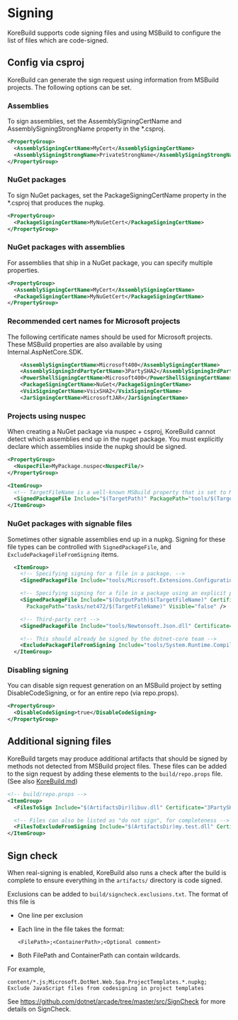 Signing
=======

KoreBuild supports code signing files and using MSBuild to configure the list of files which are code-signed.

## Config via csproj

KoreBuild can generate the sign request using information from MSBuild projects. The following options can be set.

### Assemblies

To sign assemblies, set the AssemblySigningCertName and AssemblySigningStrongName property in the \*.csproj.

```xml
<PropertyGroup>
  <AssemblySigningCertName>MyCert</AssemblySigningCertName>
  <AssemblySigningStrongName>PrivateStrongName</AssemblySigningStrongName>
</PropertyGroup>
```

### NuGet packages

To sign NuGet packages, set the PackageSigningCertName property in the \*.csproj that produces the nupkg.

```xml
<PropertyGroup>
  <PackageSigningCertName>MyNuGetCert</PackageSigningCertName>
</PropertyGroup>
```

### NuGet packages with assemblies

For assemblies that ship in a NuGet package, you can specify multiple properties.

```xml
<PropertyGroup>
  <AssemblySigningCertName>MyCert</AssemblySigningCertName>
  <PackageSigningCertName>MyNuGetCert</PackageSigningCertName>
</PropertyGroup>
```

### Recommended cert names for Microsoft projects

The following certificate names should be used for Microsoft projects. These MSBuild properties are also available by using Internal.AspNetCore.SDK.

```xml
    <AssemblySigningCertName>Microsoft400</AssemblySigningCertName>
    <AssemblySigning3rdPartyCertName>3PartySHA2</AssemblySigning3rdPartyCertName>
    <PowerShellSigningCertName>Microsoft400</PowerShellSigningCertName>
    <PackageSigningCertName>NuGet</PackageSigningCertName>
    <VsixSigningCertName>VsixSHA2</VsixSigningCertName>
    <JarSigningCertName>MicrosoftJAR</JarSigningCertName>
```

### Projects using nuspec

When creating a NuGet package via nuspec + csproj, KoreBuild cannot detect which assemblies
end up in the nuget package. You must explicitly declare which assemblies inside the nupkg
should be signed.

```xml
<PropertyGroup>
  <NuspecFile>MyPackage.nuspec<NuspecFile/>
</PropertyGroup>

<ItemGroup>
  <!-- TargetFileName is a well-known MSBuild property that is set to MyPackage.dll -->
  <SignedPackageFile Include="$(TargetPath)" PackagePath="tools/$(TargetFileName)" Visible="false" />
</ItemGroup>
```

### NuGet packages with signable files

Sometimes other signable assemblies end up in a nupkg. Signing for these file types can be controlled with `SignedPackageFile`, and `ExcludePackageFileFromSigning` items.

```xml
  <ItemGroup>
    <!-- Specifying signing for a file in a package. -->
    <SignedPackageFile Include="tools/Microsoft.Extensions.Configuration.Abstractions.dll" Certificate="$(AssemblySigningCertName)" Visible="false" />

    <!-- Specifying signing for a file in a package using an explicit path within the NuGet package. -->
    <SignedPackageFile Include="$(OutputPath)$(TargetFileName)" Certificate="$(AssemblySigningCertName)"
      PackagePath="tasks/net472/$(TargetFileName)" Visible="false" />

    <!-- Third-party cert -->
    <SignedPackageFile Include="tools/Newtonsoft.Json.dll" Certificate="3PartySHA2" Visible="false" />

    <!-- This should already be signed by the dotnet-core team -->
    <ExcludePackageFileFromSigning Include="tools/System.Runtime.CompilerServices.Unsafe.dll" />
  </ItemGroup>
```

### Disabling signing

You can disable sign request generation on an MSBuild project by setting DisableCodeSigning, or for an entire repo (via repo.props).

```xml
<PropertyGroup>
  <DisableCodeSigning>true</DisableCodeSigning>
</PropertyGroup>
```

## Additional signing files

KoreBuild targets may produce additional artifacts that should be signed by methods not detected from MSBuild project files. These files can be added to the sign request by adding
these elements to the `build/repo.props` file. (See also [KoreBuild.md](./KoreBuild.md#repo-props))

```xml
<!-- build/repo.props -->
<ItemGroup>
  <FilesToSign Include="$(ArtifactsDir)libuv.dll" Certificate="3PartySHA2" />

  <!-- Files can also be listed as "do not sign", for completeness -->
  <FilesToExcludeFromSigning Include="$(ArtifactsDir)my.test.dll" Certificate="3PartySHA2" />
</ItemGroup>
```

## Sign check

When real-signing is enabled, KoreBuild also runs a check after the build is complete to ensure everything in the `artifacts/` directory
is code signed.

Exclusions can be added to `build/signcheck.exclusions.txt`. The format of this file is

* One line per exclusion

* Each line in the file takes the format:

  ```
  <FilePath>;<ContainerPath>;<Optional comment>
  ```

* Both FilePath and ContainerPath can contain wildcards.

For example,
```
content/*.js;Microsoft.DotNet.Web.Spa.ProjectTemplates.*.nupkg; Exclude JavaScript files from codesigning in project templates
```

See https://github.com/dotnet/arcade/tree/master/src/SignCheck for more details on SignCheck.
